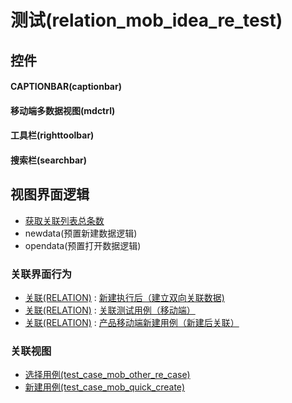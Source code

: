 # 测试(relation_mob_idea_re_test)  <!-- {docsify-ignore-all} -->



## 控件
#### CAPTIONBAR(captionbar)
#### 移动端多数据视图(mdctrl)
#### 工具栏(righttoolbar)
#### 搜索栏(searchbar)

## 视图界面逻辑
  * [获取关联列表总条数](module/Base/relation/uilogic/get_list_total)
  * newdata(预置新建数据逻辑)
  * opendata(预置打开数据逻辑)


### 关联界面行为
  * [关联(RELATION)](module/Base/relation) : [新建执行后（建立双向关联数据)](module/Base/relation#界面行为)
  * [关联(RELATION)](module/Base/relation) : [关联测试用例（移动端）](module/Base/relation#界面行为)
  * [关联(RELATION)](module/Base/relation) : [产品移动端新建用例（新建后关联）](module/Base/relation#界面行为)

### 关联视图
  * [选择用例(test_case_mob_other_re_case)](app/view/test_case_mob_other_re_case)
  * [新建用例(test_case_mob_quick_create)](app/view/test_case_mob_quick_create)

<script>
 const { createApp } = Vue
  createApp({
    data() {
      return {

      }
    }
  }).use(ElementPlus).mount('#app')
</script>